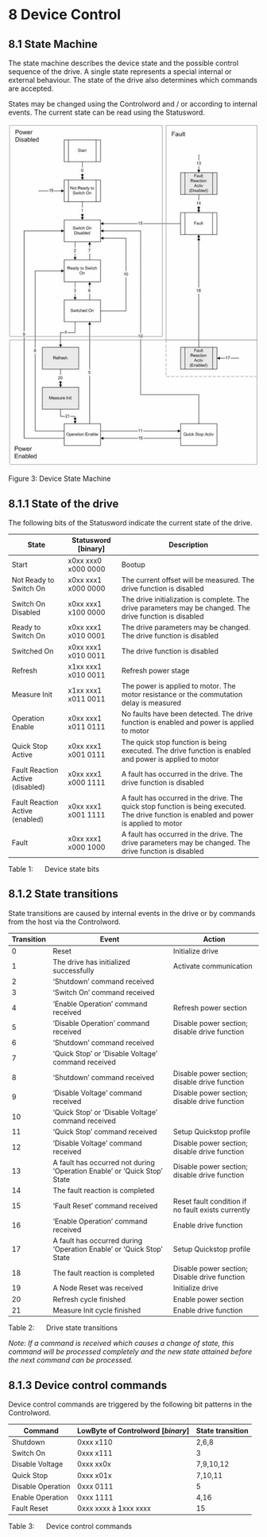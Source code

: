 # 8 Device Control
## 8.1 State Machine

The state machine describes the device state and the possible control sequence of the drive. A single state represents a special internal or external behaviour. The state of the drive also determines which commands are accepted.

States may be changed using the Controlword and / or according to internal events. The current state can be read using the Statusword.


![](.EPOS_device_state_machine_images/EPOS_state_machine.png)

Figure 3: Device State Machine		
		
		
		
## 8.1.1 State of the drive		
		
The following bits of the Statusword indicate the current state of the drive.		
		
		
		
|State                              |Statusword [binary]	|Description|
|-----------------------------------|-----------------------|-----------|
|Start	                            |x0xx xxx0 x000 0000	|Bootup|
|Not Ready to Switch On	            |x0xx xxx1 x000 0000	|The current offset will be measured. The drive function is disabled|
|Switch On Disabled	                |x0xx xxx1 x100 0000	|The drive initialization is complete. The drive parameters may be changed. The drive function is disabled|
|Ready to Switch On	                |x0xx xxx1 x010 0001	|The drive parameters may be changed. The drive function is disabled|
|Switched On	                    |x0xx xxx1 x010 0011	|The drive function is disabled|
|Refresh	                        |x1xx xxx1 x010 0011	|Refresh power stage|
|Measure Init	                    |x1xx xxx1 x011 0011	|The power is applied to motor. The motor resistance or the commutation delay is measured|
|Operation Enable	                |x0xx xxx1 x011 0111	|No faults have been detected. The drive function is enabled and power is applied to motor|
|Quick Stop Active	                |x0xx xxx1 x001 0111	|The quick stop function is being executed. The drive function is enabled and power is applied to motor|
|Fault Reaction Active (disabled)	|x0xx xxx1 x000 1111	|A fault has occurred in the drive. The drive function is disabled|
|Fault Reaction Active (enabled)	|x0xx xxx1 x001 1111	|A fault has occurred in the drive. The quick stop function is being executed. The drive function is enabled and power is applied to motor|
|Fault	                            |x0xx xxx1 x000 1000	|A fault has occurred in the drive. The drive parameters may be changed. The drive function is disabled|
		
Table 1:      Device state bits		
		
## 8.1.2 State transitions		
		
State transitions are caused by internal events in the drive or by commands from the host via the Controlword.		
		
|Transition	|Event		                                                                |Action                                            |
|-----------|---------------------------------------------------------------------------|--------------------------------------------------|
|0			|Reset																		|Initialize drive                                  |
|1			|The drive has initialized successfully										|Activate communication                            |
|2			|‘Shutdown’ command received												|	                                               |
|3			|‘Switch On’ command received												|                                                  |
|4			|‘Enable Operation’ command received										|Refresh power section                             |
|5			|‘Disable Operation’ command received										|Disable power section; disable drive function     |
|6			|‘Shutdown’ command received												|	                                               |
|7			|‘Quick Stop’ or ‘Disable Voltage’ command received							|                                                  |
|8			|‘Shutdown’ command received												|Disable power section; disable drive function     |
|9			|‘Disable Voltage’ command received											|Disable power section; disable drive function     |
|10			|‘Quick Stop’ or ‘Disable Voltage’ command received							|                                                  |
|11			|‘Quick Stop’ command received												|Setup Quickstop profile                           |
|12			|‘Disable Voltage’ command received											|Disable power section; disable drive function     |
|13			|A fault has occurred not during ‘Operation Enable’ or ‘Quick Stop’ State	|Disable power section; disable drive function     |
|14			|The fault reaction is completed											|	                                               |
|15			|‘Fault Reset’ command received												|Reset fault condition if no fault exists currently|
|16			|‘Enable Operation’ command received										|Enable drive function                             |
|17			|A fault has occurred during ‘Operation Enable’ or ‘Quick Stop’ State		|Setup Quickstop profile                           |
|18			|The fault reaction is completed											|Disable power section; Disable drive function     |
|19			|A Node Reset was received													|Initialize drive                                  |
|20			|Refresh cycle finished														|Enable power section                              |
|21			|Measure Init cycle finished												|Enable drive function                             |

Table 2:      Drive state transitions		
		
*Note: If a command is received which causes a change of state, this command will be processed completely and the new state attained before the next command can be processed.*		
		
## 8.1.3 Device control commands		
		
Device control commands are triggered by the following bit patterns in the Controlword.	
		
|Command			|LowByte of Controlword [*binary*]  |State transition|
|-------------------|-----------------------------------|----------------|
|Shutdown			|0xxx x110						    |2,6,8           |
|Switch On			|0xxx x111						    |3               |
|Disable Voltage	|0xxx xx0x						    |7,9,10,12       |
|Quick Stop			|0xxx x01x						    |7,10,11         |
|Disable Operation	|0xxx 0111						    |5               |
|Enable Operation	|0xxx 1111						    |4,16            |
|Fault Reset		|0xxx xxxx à 1xxx xxxx			    |15              |
		
Table 3:      Device control commands		
